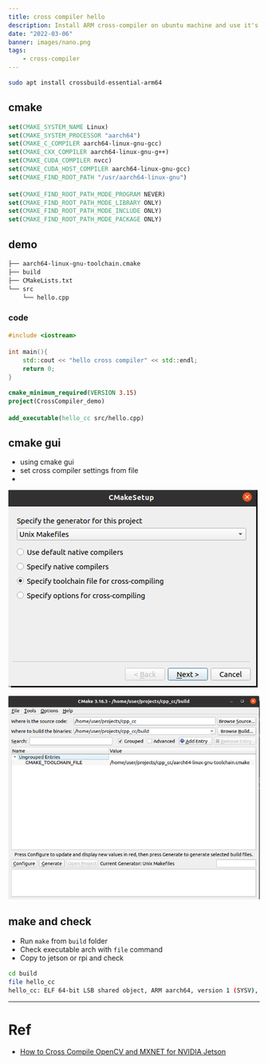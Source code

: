 ```yaml
---
title: cross compiler hello
description: Install ARM cross-compiler on ubuntu machine and use it's for hello world 
date: "2022-03-06"
banner: images/nano.png
tags:
    - cross-compiler
---
```


```bash title="install crosscompiler tools"
sudo apt install crossbuild-essential-arm64
```

## cmake
```cmake title="aarch64-linux-gnu-toolchain.cmake"
set(CMAKE_SYSTEM_NAME Linux)
set(CMAKE_SYSTEM_PROCESSOR "aarch64")
set(CMAKE_C_COMPILER aarch64-linux-gnu-gcc)
set(CMAKE_CXX_COMPILER aarch64-linux-gnu-g++)
set(CMAKE_CUDA_COMPILER nvcc)
set(CMAKE_CUDA_HOST_COMPILER aarch64-linux-gnu-gcc)
set(CMAKE_FIND_ROOT_PATH "/usr/aarch64-linux-gnu")

set(CMAKE_FIND_ROOT_PATH_MODE_PROGRAM NEVER)
set(CMAKE_FIND_ROOT_PATH_MODE_LIBRARY ONLY)
set(CMAKE_FIND_ROOT_PATH_MODE_INCLUDE ONLY)
set(CMAKE_FIND_ROOT_PATH_MODE_PACKAGE ONLY)
```

## demo

```bash
├── aarch64-linux-gnu-toolchain.cmake
├── build
├── CMakeLists.txt
└── src
    └── hello.cpp
```

### code

```cpp
#include <iostream>

int main(){
    std::cout << "hello cross compiler" << std::endl;
    return 0;
}
```

```cmake
cmake_minimum_required(VERSION 3.15)
project(CrossCompiler_demo)

add_executable(hello_cc src/hello.cpp)
```

## cmake gui

- using cmake gui
- set cross compiler settings from file
- 
![](images/2022-06-03-16-33-44.png)

![](images/2022-06-03-16-35-01.png)


## make and check

- Run `make` from `build` folder
- Check executable arch with `file` command
- Copy to jetson or rpi and check

```bash
cd build
file hello_cc 
hello_cc: ELF 64-bit LSB shared object, ARM aarch64, version 1 (SYSV), dynamically linked, interpreter /lib/ld-linux-aarch64.so.1, BuildID[sha1]=5425e3fd790ba1a6a07c4963f0606a58edf53aa7, for GNU/Linux 3.7.0, not stripped
```

---

# Ref
- [How to Cross Compile OpenCV and MXNET for NVIDIA Jetson ](https://medium.com/trueface-ai/how-to-cross-compile-opencv-and-mxnet-for-nvidia-jetson-aarch64-cuda-99d467958bce)